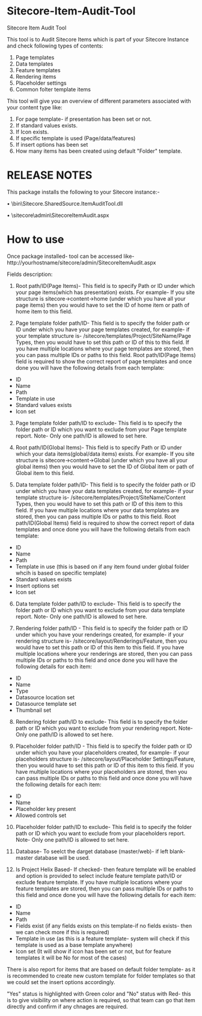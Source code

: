 # Sitecore-Item-Audit-Tool
Sitecore Item Audit Tool

This tool is to Audit Sitecore Items which is part of your Sitecore Instance and check following types of contents:

1) Page templates
2) Data templates
3) Feature templates
4) Rendering items
5) Placeholder settings
6) Common folter template items

This tool will give you an overview of different parameters associated with your content type like:

1) For page template- if presentation has been set or not.
2) If standard values exists.
3) If Icon exists.
4) If specific template is used (Page/data/features)
5) If insert options has been set
6) How many items has been created using default "Folder" template.


# RELEASE NOTES
This package installs the following to your Sitecore instance:- 

•	\bin\Sitecore.SharedSource.ItemAuditTool.dll

•	\sitecore\admin\SitecoreItemAudit.aspx


# How to use

Once package installed- tool can be accessed like- http://yourhostname/sitecore/admin/SitecoreItemAudit.aspx

Fields description:

1) Root path/ID(Page Items)- This field is to specify Path or ID under which your page items(which has presentation) exists.
	For example- If you site structure is sitecore->content->home (under which you have all your page items) then you would have to set the ID of home item or path of home item to this field.
	
2) Page template folder path/ID- This field is to specify the folder path or ID under which you have your page templates created, for example- if your template structure is- /sitecore/templates/Project/SiteName/Page Types, 
then you would have to set this path or ID of this to this field.
If you have multiple locations where your page templates are stored, then you can pass multiple IDs or paths to this field.
Root path/ID(Page Items) field is required to show the correct report of page templates and once done you will have the following details from each template:
* ID
* Name
* Path
* Template in use
* Standard values exists
* Icon set

3) Page template folder path/ID to exclude- This field is to specify the folder path or ID which you want to exclude from your Page template report.
Note- Only one path/ID is allowed to set here.


4) Root path/ID(Global Items)- This field is to specify Path or ID under which your data items(global/data items) exists.
	For example- If you site structure is sitecore->content->Global (under which you have all your global items) then you would have to set the ID of Global item or path of Global item to this field.

5) Data template folder path/ID- This field is to specify the folder path or ID under which you have your data templates created, for example- if your template structure is- /sitecore/templates/Project/SiteName/Content Types, 
then you would have to set this path or ID of this item to this field.
If you have multiple locations where your data templates are stored, then you can pass multiple IDs or paths to this field.
Root path/ID(Global Items) field is required to show the correct report of data templates and once done you will have the following details from each template:
* ID
* Name
* Path
* Template in use (this is based on if any item found under global folder whcih is based on specific template)
* Standard values exists
* Insert options set
* Icon set

6) Data template folder path/ID to exclude- This field is to specify the folder path or ID which you want to exclude from your data template report.
Note- Only one path/ID is allowed to set here.

7) Rendering folder path/ID - This field is to specify the folder path or ID under which you have your renderings created, for example- if your rendering structure is- /sitecore/layout/Renderings/Feature, 
then you would have to set this path or ID of this item to this field.
If you have multiple locations where your renderings are stored, then you can pass multiple IDs or paths to this field and once done you will have the following details for each item:
* ID
* Name
* Type
* Datasource location set
* Datasource template set
* Thumbnail set


8) Rendering folder path/ID to exclude- This field is to specify the folder path or ID which you want to exclude from your rendering report.
Note- Only one path/ID is allowed to set here.

9) Placeholder folder path/ID - This field is to specify the folder path or ID under which you have your placeholders created, for example- if your placeholders structure is- /sitecore/layout/Placeholder Settings/Feature, 
then you would have to set this path or ID of this item to this field.
If you have multiple locations where your placeholders are stored, then you can pass multiple IDs or paths to this field and once done you will have the following details for each item:
* ID
* Name
* Placeholder key present
* Allowed controls set

10) Placeholder folder path/ID to exclude- This field is to specify the folder path or ID which you want to exclude from your placeholders report.
Note- Only one path/ID is allowed to set here.

11) Database- To seelct the darget database (master/web)- if left blank- master database will be used.

12) Is Project Helix Based- If checked- then feature template will be enabled and option is provided to select include feature template path/ID or exclude feature template.
If you have multiple locations where your feature templates are stored, then you can pass multiple IDs or paths to this field and once done you will have the following details for each item:
* ID
* Name
* Path
* Fields exist (if any fields exists on this template-if no fields exists- then we can check more if this is required)
* Template in use (as this is a feature template- system will check if this template is used as a base template anywhere)
* Icon set (It will show if icon has been set or not, but for feature templates it will be No for most of the cases)

There is also report for items that are based on default folder template- as it is recommended to create new custom template for folder templates so that we could set the insert options accordingly.

"Yes" status is highlighted with Green color and "No" status with Red- this is to give visibility on where action is required, so that team can go that item directly and confirm if any chnages are required.


